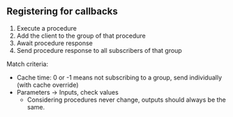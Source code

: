 ## Registering for callbacks
1. Execute a procedure
2. Add the client to the group of that procedure
3. Await procedure response
4. Send procedure response to all subscribers of that group


Match criteria: 
* Cache time: 0 or -1 means not subscribing to a group, send individually (with cache override)
* Parameters -> Inputs, check values
  * Considering procedures never change,  outputs should always be the same.
  
